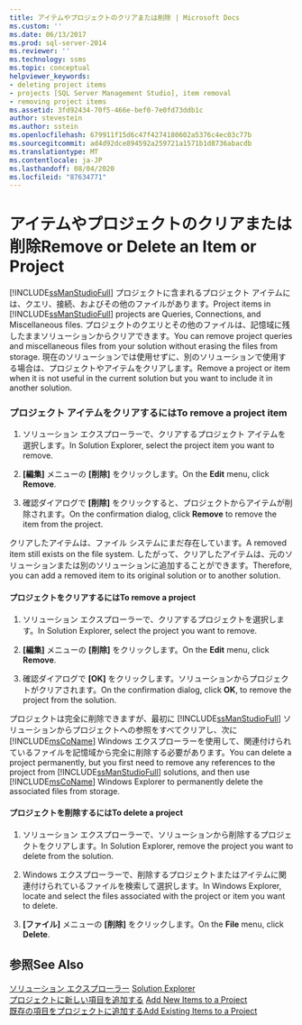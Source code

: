 ```yaml
---
title: アイテムやプロジェクトのクリアまたは削除 | Microsoft Docs
ms.custom: ''
ms.date: 06/13/2017
ms.prod: sql-server-2014
ms.reviewer: ''
ms.technology: ssms
ms.topic: conceptual
helpviewer_keywords:
- deleting project items
- projects [SQL Server Management Studio], item removal
- removing project items
ms.assetid: 3fd92434-70f5-466e-bef0-7e0fd73ddb1c
author: stevestein
ms.author: sstein
ms.openlocfilehash: 679911f15d6c47f4274180602a5376c4ec03c77b
ms.sourcegitcommit: ad4d92dce894592a259721a1571b1d8736abacdb
ms.translationtype: MT
ms.contentlocale: ja-JP
ms.lasthandoff: 08/04/2020
ms.locfileid: "87634771"
---
```

# <a name="remove-or-delete-an-item-or-project"></a><span data-ttu-id="67f23-102">アイテムやプロジェクトのクリアまたは削除</span><span class="sxs-lookup"><span data-stu-id="67f23-102">Remove or Delete an Item or Project</span></span>
  <span data-ttu-id="67f23-103">[!INCLUDE[ssManStudioFull](../../includes/ssmanstudiofull-md.md)] プロジェクトに含まれるプロジェクト アイテムには、クエリ、接続、およびその他のファイルがあります。</span><span class="sxs-lookup"><span data-stu-id="67f23-103">Project items in [!INCLUDE[ssManStudioFull](../../includes/ssmanstudiofull-md.md)] projects are Queries, Connections, and Miscellaneous files.</span></span> <span data-ttu-id="67f23-104">プロジェクトのクエリとその他のファイルは、記憶域に残したままソリューションからクリアできます。</span><span class="sxs-lookup"><span data-stu-id="67f23-104">You can remove project queries and miscellaneous files from your solution without erasing the files from storage.</span></span> <span data-ttu-id="67f23-105">現在のソリューションでは使用せずに、別のソリューションで使用する場合は、プロジェクトやアイテムをクリアします。</span><span class="sxs-lookup"><span data-stu-id="67f23-105">Remove a project or item when it is not useful in the current solution but you want to include it in another solution.</span></span>  
  
### <a name="to-remove-a-project-item"></a><span data-ttu-id="67f23-106">プロジェクト アイテムをクリアするには</span><span class="sxs-lookup"><span data-stu-id="67f23-106">To remove a project item</span></span>  
  
1.  <span data-ttu-id="67f23-107">ソリューション エクスプローラーで、クリアするプロジェクト アイテムを選択します。</span><span class="sxs-lookup"><span data-stu-id="67f23-107">In Solution Explorer, select the project item you want to remove.</span></span>  
  
2.  <span data-ttu-id="67f23-108">**[編集]** メニューの **[削除]** をクリックします。</span><span class="sxs-lookup"><span data-stu-id="67f23-108">On the **Edit** menu, click **Remove**.</span></span>  
  
3.  <span data-ttu-id="67f23-109">確認ダイアログで **[削除]** をクリックすると、プロジェクトからアイテムが削除されます。</span><span class="sxs-lookup"><span data-stu-id="67f23-109">On the confirmation dialog, click **Remove** to remove the item from the project.</span></span>  
  
 <span data-ttu-id="67f23-110">クリアしたアイテムは、ファイル システムにまだ存在しています。</span><span class="sxs-lookup"><span data-stu-id="67f23-110">A removed item still exists on the file system.</span></span> <span data-ttu-id="67f23-111">したがって、クリアしたアイテムは、元のソリューションまたは別のソリューションに追加することができます。</span><span class="sxs-lookup"><span data-stu-id="67f23-111">Therefore, you can add a removed item to its original solution or to another solution.</span></span>  
  
#### <a name="to-remove-a-project"></a><span data-ttu-id="67f23-112">プロジェクトをクリアするには</span><span class="sxs-lookup"><span data-stu-id="67f23-112">To remove a project</span></span>  
  
1.  <span data-ttu-id="67f23-113">ソリューション エクスプローラーで、クリアするプロジェクトを選択します。</span><span class="sxs-lookup"><span data-stu-id="67f23-113">In Solution Explorer, select the project you want to remove.</span></span>  
  
2.  <span data-ttu-id="67f23-114">**[編集]** メニューの **[削除]** をクリックします。</span><span class="sxs-lookup"><span data-stu-id="67f23-114">On the **Edit** menu, click **Remove**.</span></span>  
  
3.  <span data-ttu-id="67f23-115">確認ダイアログで **[OK]** をクリックします。ソリューションからプロジェクトがクリアされます。</span><span class="sxs-lookup"><span data-stu-id="67f23-115">On the confirmation dialog, click **OK**, to remove the project from the solution.</span></span>  
  
 <span data-ttu-id="67f23-116">プロジェクトは完全に削除できますが、最初に [!INCLUDE[ssManStudioFull](../../includes/ssmanstudiofull-md.md)] ソリューションからプロジェクトへの参照をすべてクリアし、次に [!INCLUDE[msCoName](../../includes/msconame-md.md)] Windows エクスプローラーを使用して、関連付けられているファイルを記憶域から完全に削除する必要があります。</span><span class="sxs-lookup"><span data-stu-id="67f23-116">You can delete a project permanently, but you first need to remove any references to the project from [!INCLUDE[ssManStudioFull](../../includes/ssmanstudiofull-md.md)] solutions, and then use [!INCLUDE[msCoName](../../includes/msconame-md.md)] Windows Explorer to permanently delete the associated files from storage.</span></span>  
  
#### <a name="to-delete-a-project"></a><span data-ttu-id="67f23-117">プロジェクトを削除するには</span><span class="sxs-lookup"><span data-stu-id="67f23-117">To delete a project</span></span>  
  
1.  <span data-ttu-id="67f23-118">ソリューション エクスプローラーで、ソリューションから削除するプロジェクトをクリアします。</span><span class="sxs-lookup"><span data-stu-id="67f23-118">In Solution Explorer, remove the project you want to delete from the solution.</span></span>  
  
2.  <span data-ttu-id="67f23-119">Windows エクスプローラーで、削除するプロジェクトまたはアイテムに関連付けられているファイルを検索して選択します。</span><span class="sxs-lookup"><span data-stu-id="67f23-119">In Windows Explorer, locate and select the files associated with the project or item you want to delete.</span></span>  
  
3.  <span data-ttu-id="67f23-120">**[ファイル]** メニューの **[削除]** をクリックします。</span><span class="sxs-lookup"><span data-stu-id="67f23-120">On the **File** menu, click **Delete**.</span></span>  
  
## <a name="see-also"></a><span data-ttu-id="67f23-121">参照</span><span class="sxs-lookup"><span data-stu-id="67f23-121">See Also</span></span>  
 <span data-ttu-id="67f23-122">[ソリューション エクスプローラー](solution-explorer.md) </span><span class="sxs-lookup"><span data-stu-id="67f23-122">[Solution Explorer](solution-explorer.md) </span></span>  
 <span data-ttu-id="67f23-123">[プロジェクトに新しい項目を追加する](add-new-items-to-a-project.md) </span><span class="sxs-lookup"><span data-stu-id="67f23-123">[Add New Items to a Project](add-new-items-to-a-project.md) </span></span>  
 [<span data-ttu-id="67f23-124">既存の項目をプロジェクトに追加する</span><span class="sxs-lookup"><span data-stu-id="67f23-124">Add Existing Items to a Project</span></span>](add-existing-items-to-a-project.md)  
  
  
